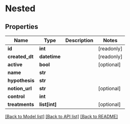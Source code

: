 # Nested


## Properties
Name | Type | Description | Notes
------------ | ------------- | ------------- | -------------
**id** | **int** |  | [readonly] 
**created_dt** | **datetime** |  | [readonly] 
**active** | **bool** |  | [optional] 
**name** | **str** |  | 
**hypothesis** | **str** |  | 
**notion_url** | **str** |  | [optional] 
**control** | **int** |  | 
**treatments** | **list[int]** |  | [optional] 

[[Back to Model list]](../README.md#documentation-for-models) [[Back to API list]](../README.md#documentation-for-api-endpoints) [[Back to README]](../README.md)


